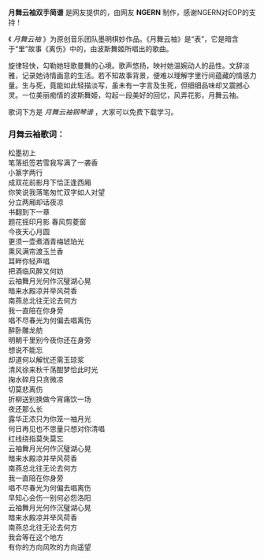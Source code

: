 

**月舞云袖双手简谱** 是网友提供的，由网友 **NGERN** 制作，感谢NGERN对EOP的支持！

《 _月舞云袖_ 》为原创音乐团队墨明棋妙作品。《月舞云袖》是“表”，它是暗含于“里”故事《离伤》中的，由波斯舞姬所唱出的歌曲。

旋律轻快，勾勒她轻歌曼舞的心境。歌声悠扬，映衬她温婉动人的品性。文辞淡雅，记录她诗情画意的生活。若不知故事背景，便难以理解字里行间蕴藏的情感力量。生与死，竟能如此轻描淡写，虽未有一字言及生死，但细细品味却又震撼心灵。一位美丽痴情的波斯舞姬，勾起一段美好的回忆，风弄花影，月舞云袖。

歌词下方是 _月舞云袖钢琴谱_ ，大家可以免费下载学习。

### 月舞云袖歌词：

松墨初上  
笔落纸签若雪我写满了一袭香  
小篆字两行  
成双花前影月下恰正逢西厢  
你笑说我落笔匆忙双字如人对望  
分立两厢却话夜凉  
书翻到下一章  
题花摇印月影 春风剪菱窗  
今夜天心月圆  
更须一壶煮酒青梅琥珀光  
熏风满帘渡玉兰香  
耳畔你轻声唱  
把酒临风醉又何妨  
云袖舞月光何作沉璧湖心晃  
暗来水殿凉并举风荷香  
南燕总北往无论去何方  
我一直陪在你身旁  
唱不尽春光为何偏去唱离伤  
醉卧雕龙舫  
明朝千里别今夜你还在身旁  
想说不能忘  
却道何以解忧还需玉琼浆  
清风徐来秋千荡酣梦恰此时光  
掬水碎月只贪微凉  
切莫悲离伤  
折柳送别换做今宵痛饮一场  
夜还那么长  
露华正浓只为你笼一袖月光  
何日再见也不思量只想对你清唱  
红线绕指莫失莫忘  
云袖舞月光何作沉璧湖心晃  
暗来水殿凉并举风荷香  
南燕总北往无论去何方  
我一直陪在你身旁  
唱不尽春光为何偏去唱离伤  
早知心会伤一别何必怨洛阳  
云袖舞月光何作沉璧湖心晃  
暗来水殿凉并举风荷香  
南燕总北往无论去何方  
我会等在这个地方  
有你的方向风吹的方向遥望

